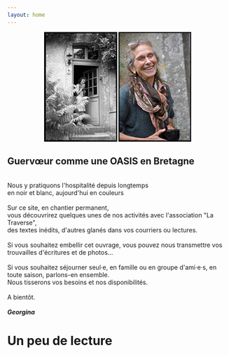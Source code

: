 ```yaml
---
layout: home
---
```

<p align="center">
 <img src="assets/img/georgina-nb.jpg" alt="Georgina" />
 <img src="assets/img/georgina-coul.jpg" alt="Georgina" />
<p>
 
<h2>Guervœur comme une OASIS en Bretagne</h2>
<br>
Nous y pratiquons l'hospitalité depuis longtemps<br>
en noir et blanc, aujourd'hui en couleurs<br>
<br>
Sur ce site, en chantier permanent,<br>
vous découvrirez quelques unes de nos activités avec l'association "La Traverse",<br>
des textes inédits, d'autres glanés dans vos courriers ou lectures.<br>
<br>
Si vous souhaitez embellir cet ouvrage, vous pouvez nous transmettre vos trouvailles d'écritures et de photos...<br>
<br>
Si vous souhaitez séjourner seul&middot;e, en famille ou en groupe d'ami&middot;e&middot;s, en toute saison, parlons-en ensemble.<br>
Nous tisserons vos besoins et nos disponibilités.<br>
<br>A bientôt.<br>
<br>
<strong><em>Georgina</em></strong>
</p>
<h1>Un peu de lecture</h1>
